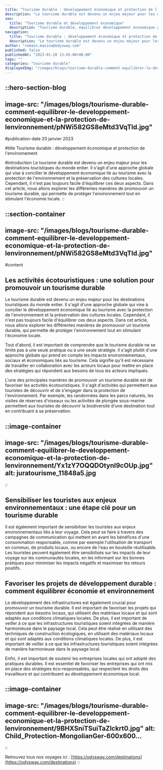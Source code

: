 ```yaml
---
title: "Tourisme durable : développement économique et protection de l'environnement"
description: "Le tourisme durable est devenu un enjeu majeur pour les destinations touristiques du monde entier. Il s'agit d'une approche globale qui vise à concilier le développement économique lié au tourisme avec la protection de l'environnement et la préservation des cultures locales. Cependant, il n'est pas toujours facile d'équilibrer ces deux ..."
seo:
  title: "Tourisme durable et développement économique"
  description: "Tourisme durable, équilibrez développement économique grâce à des activités écotouristiques, sensibilisation aux enjeux environnementaux et projets durables"
navigation:
  title: "Tourisme durable : développement économique et protection de l'environnement"
  description: "Le tourisme durable est devenu un enjeu majeur pour les destinations touristiques du monde entier. Il s'agit d'une approche globale qui vise à concilier le développement économique lié au tourisme avec la protection de l'environnement et la préservation des cultures locales. Cependant, il n'est pas toujours facile d'équilibrer ces deux ..."
author: "romain.masina@odysway.com"
published: false
publishedAt: "2023-01-20 13:45:00+00:00"
tags: ""
categories: "tourisme durable"
displayedImg: "/images/blogs/tourisme-durable-comment-equilibrer-le-developpement-economique-et-la-protection-de-lenvironnement/pNWi582GS8eMtd3VqTld.jpg"
---
```


::hero-section-blog
---
image-src: "/images/blogs/tourisme-durable-comment-equilibrer-le-developpement-economique-et-la-protection-de-lenvironnement/pNWi582GS8eMtd3VqTld.jpg"
---
#publication-date
20 janvier 2023

#title
Tourisme durable : développement économique et protection de l'environnement

#introduction
Le tourisme durable est devenu un enjeu majeur pour les destinations touristiques du monde entier. Il s'agit d'une approche globale qui vise à concilier le développement économique lié au tourisme avec la protection de l'environnement et la préservation des cultures locales. Cependant, il n'est pas toujours facile d'équilibrer ces deux aspects. Dans cet article, nous allons explorer les différentes manières de promouvoir un tourisme durable, qui permette de protéger l'environnement tout en stimulant l'économie locale.
::

::section-container
---
image-src: "/images/blogs/tourisme-durable-comment-equilibrer-le-developpement-economique-et-la-protection-de-lenvironnement/pNWi582GS8eMtd3VqTld.jpg"
---
#content
## Les activités écotouristiques : une solution pour promouvoir un tourisme durable

Le tourisme durable est devenu un enjeu majeur pour les destinations touristiques du monde entier. Il s'agit d'une approche globale qui vise à concilier le développement économique lié au tourisme avec la protection de l'environnement et la préservation des cultures locales. Cependant, il n'est pas toujours facile d'équilibrer ces deux aspects. Dans cet article, nous allons explorer les différentes manières de promouvoir un tourisme durable, qui permette de protéger l'environnement tout en stimulant l'économie locale.

Tout d'abord, il est important de comprendre que le tourisme durable ne se limite pas à une seule pratique ou à une seule stratégie. Il s'agit plutôt d'une approche globale qui prend en compte les impacts environnementaux, sociaux et économiques liés au tourisme. Cela signifie qu'il est nécessaire de travailler en collaboration avec les acteurs locaux pour mettre en place des stratégies qui répondent aux besoins de tous les acteurs impliqués.

L'une des principales manières de promouvoir un tourisme durable est de favoriser les activités écotouristiques. Il s'agit d'activités qui permettent aux touristes de découvrir et de s'engager dans la protection de l'environnement. Par exemple, les randonnées dans les parcs naturels, les visites de réserves d'oiseaux ou les activités de plongée sous-marine permettent aux touristes de découvrir la biodiversité d'une destination tout en contribuant à sa préservation.

::image-container
---
image-src: "/images/blogs/tourisme-durable-comment-equilibrer-le-developpement-economique-et-la-protection-de-lenvironnement/Yx1zY7OQQDOtynI9cOUp.jpg"
alt: juratourisme_11848a5.jpg
---
::

## Sensibiliser les touristes aux enjeux environnementaux : une étape clé pour un tourisme durable

Il est également important de sensibiliser les touristes aux enjeux environnementaux liés à leur voyage. Cela peut se faire à travers des campagnes de communication qui mettent en avant les bénéfices d'une consommation responsable, comme par exemple l'utilisation de transport en commun, de produits locaux, ou encore de l'eau en bouteille réutilisable. Les touristes peuvent également être sensibilisés sur les impacts de leur voyage sur les communautés locales, en les informant sur les bonnes pratiques pour minimiser les impacts négatifs et maximiser les retours positifs.

## Favoriser les projets de développement durable : comment équilibrer économie et environnement

Le développement des infrastructures est également crucial pour promouvoir un tourisme durable. Il est important de favoriser les projets qui répondent aux besoins locaux, qui utilisent des matériaux locaux et qui sont adaptés aux conditions climatiques locales. De plus, il est important de veiller à ce que les infrastructures touristiques soient intégrées de manière harmonieuse dans le paysage local. Cela peut être réalisé en utilisant des techniques de construction écologiques, en utilisant des matériaux locaux et qui sont adaptés aux conditions climatiques locales. De plus, il est important de veiller à ce que les infrastructures touristiques soient intégrées de manière harmonieuse dans le paysage local.

Enfin, il est important de soutenir les entreprises locales qui ont adopté des pratiques durables. Il est essentiel de favoriser les entreprises qui ont mis en place des stratégies éco-responsables, qui respectent les droits des travailleurs et qui contribuent au développement économique local.

::image-container
---
image-src: "/images/blogs/tourisme-durable-comment-equilibrer-le-developpement-economique-et-la-protection-de-lenvironnement/9BHXSniTSuiTaZlckrt0.jpg"
alt: Child_Protection-MongolianGer-600x600...
---
::

Retrouvez tous nos voyages ici : [https://odysway.com/destinations](https://odysway.com/destinations)
::
